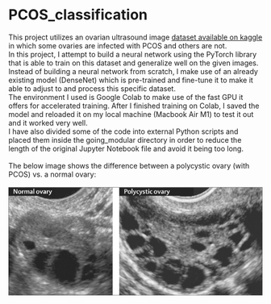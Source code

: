 # PCOS_classification
This project utilizes an ovarian ultrasound image [dataset available on kaggle](https://www.kaggle.com/datasets/anaghachoudhari/pcos-detection-using-ultrasound-images) in which some ovaries are infected with PCOS and others are not. <br>
In this project, I attempt to build a neural network using the PyTorch library that is able to train on this dataset and generalize well on the given images. <br>
Instead of building a neural network from scratch, I make use of an already existing model (DenseNet) which is pre-trained and fine-tune it to make it able to adjust to and process this specific dataset. <br>
The environment I used is Google Colab to make use of the fast GPU it offers for accelerated training. After I finished training on Colab, I saved the model and reloaded it on my local machine (Macbook Air M1) to test it out and it worked very well. <br>
I have also divided some of the code into external Python scripts and placed them inside the going_modular directory in order to reduce the length of the original Jupyter Notebook file and avoid it being too long. <br> <br> 
The below image shows the difference between a polycystic ovary (with PCOS) vs. a normal ovary: <br> <br>
![alt text](pcos.jpeg)
